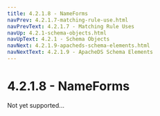 ```yaml
---
title: 4.2.1.8 - NameForms
navPrev: 4.2.1.7-matching-rule-use.html
navPrevText: 4.2.1.7 - Matching Rule Uses
navUp: 4.2.1-schema-objects.html
navUpText: 4.2.1 - Schema Objects
navNext: 4.2.1.9-apacheds-schema-elements.html
navNextText: 4.2.1.9 - ApacheDS Schema Elements
---
```


# 4.2.1.8 - NameForms

Not yet supported...
